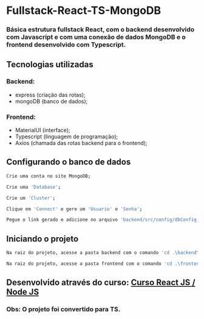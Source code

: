 # Fullstack-React-TS-MongoDB

### Básica estrutura fullstack React, com o backend desenvolvido com Javascript e com uma conexão de dados MongoDB e o frontend desenvolvido com Typescript.


## Tecnologias utilizadas

### Backend:

- express (criação das rotas);
- mongoDB (banco de dados);

### Frontend:

- MaterialUI (interface);
- Typescript (linguagem de programação);
- Axios (chamada das rotas backend para o frontend);

## Configurando o banco de dados

```bash
Crie uma conta no site MongoDB;
```

```bash
Crie uma 'Database';
```

```bash
Crie um 'Cluster';
```

```bash
Clique em 'Connect' e gere um 'Usuario' e 'Senha';
```

```bash
Pegue o link gerado e adicione no arquivo 'backend/src/config/dbConfig.js', alterando conforme o exemplo já implementado no arquivo.
```

## Iniciando o projeto

```bash
Na raiz do projeto, acesse a pasta backend com o comando 'cd .\backend\'  e execute o comando `npm install` para baixar os pacotes e o comando `npm start` para iniciar a conexão com o banco de dados;
```
```bash
Na raiz do projeto, acesse a pasta frontend com o comando 'cd .\frontend\' e execute o comando `npm install` para baixar os pacotes e o comando `npm start` para abrir a interface numa página web.
```


## Desenvolvido através do curso: [Curso React JS / Node JS](https://www.youtube.com/watch?v=hK59KYwQP3U&list=PL0QN_lbTofYcw7bzm8y-l2BMslKfMfNgr)

### Obs: O projeto foi convertido para TS.
